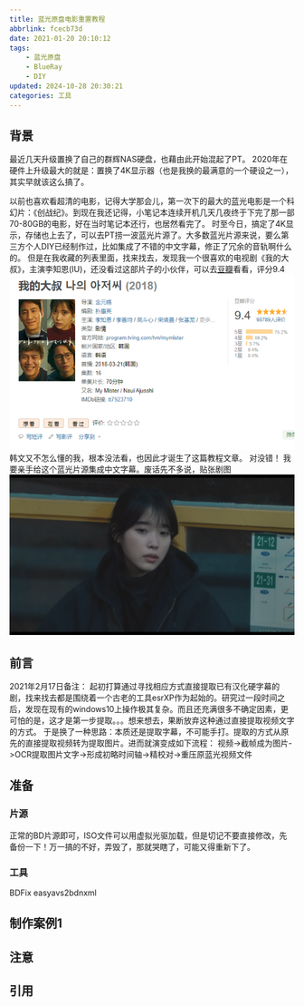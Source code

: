 ```yaml
---
title: 蓝光原盘电影重置教程
abbrlink: fcecb73d
date: 2021-01-20 20:10:12
tags:
    - 蓝光原盘
    - BlueRay
    - DIY
updated: 2024-10-28 20:30:21
categories: 工具
---
```


## 背景
最近几天升级置换了自己的群辉NAS硬盘，也藉由此开始混起了PT。
2020年在硬件上升级最大的就是：置换了4K显示器（也是我换的最满意的一个硬设之一），其实早就该这么搞了。
<!-- more -->
以前也喜欢看超清的电影，记得大学那会儿，第一次下的最大的蓝光电影是一个科幻片：《创战纪》。到现在我还记得，小笔记本连续开机几天几夜终于下完了那一部70-80GB的电影，好在当时笔记本还行，也居然看完了。
时至今日，搞定了4K显示，存储也上去了，可以去PT捞一波蓝光片源了。大多数蓝光片源来说，要么第三方个人DIY已经制作过，比如集成了不错的中文字幕，修正了冗余的音轨啊什么的。
但是在我收藏的列表里面，找来找去，发现我一个很喜欢的电视剧《我的大叔》，主演李知恩(IU)，还没看过这部片子的小伙伴，可以去[豆瓣](https://movie.douban.com/subject/27602137/)看看，评分9.4
![豆瓣评分](post/fcecb73d/AutoCapture_2021-01-20_205038.jpg)
韩文又不怎么懂的我，根本没法看，也因此才诞生了这篇教程文章。
对没错！
我要亲手给这个蓝光片源集成中文字幕。废话先不多说，贴张剧图
![我的大叔剧照](post/fcecb73d/MY_MISTER_01_20210120_204700.383.jpg)
## 前言
2021年2月17日备注：
起初打算通过寻找相应方式直接提取已有汉化硬字幕的剧，找来找去都是围绕着一个古老的工具esrXP作为起始的。研究过一段时间之后，发现在现有的windows10上操作极其复杂。而且还充满很多不确定因素，更可怕的是，这才是第一步提取。。。想来想去，果断放弃这种通过直接提取视频文字的方式。
于是换了一种思路：本质还是提取字幕，不可能手打。提取的方式从原先的直接提取视频转为提取图片。进而就演变成如下流程：
视频->截帧成为图片->OCR提取图片文字->形成初略时间轴->精校对->重压原蓝光视频文件

## 准备
### 片源
正常的BD片源即可，ISO文件可以用虚拟光驱加载，但是切记不要直接修改，先备份一下！万一搞的不好，弄毁了，那就哭瞎了，可能又得重新下了。
### 工具
BDFix
easyavs2bdnxml

## 制作案例1
## 注意
## 引用
